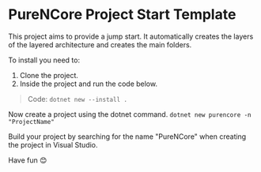 # PureNCore Project Start Template
This project aims to provide a jump start.
It automatically creates the layers of the layered architecture and creates the main folders.

To install you need to:
1. Clone the project.
2. Inside the project and run the code below.

> Code:
`dotnet new --install .`

Now create a project using the dotnet command.
`dotnet new purencore -n "ProjectName"`

Build your project by searching for the name "PureNCore" when creating the project in Visual Studio.

Have fun 😊